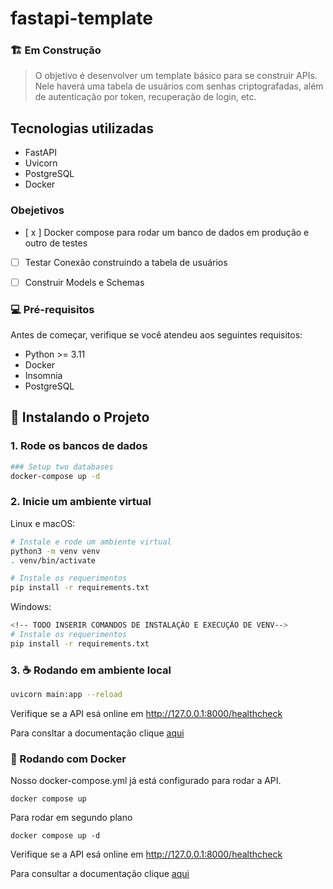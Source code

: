 # fastapi-template
###  🏗️ Em Construção
<!-- ![GitHub repo size](https://img.shields.io/github/repo-size/lpcoutinho/smart-home)
![GitHub language](https://img.shields.io/github/languages/top/lpcoutinho/smart-home?style=for-the-badge) -->

>O objetivo é desenvolver um template básico para se construir APIs. Nele haverá uma tabela de usuários com senhas criptografadas, além de autenticação por token, recuperação de login, etc.

## Tecnologias utilizadas
- FastAPI
- Uvicorn
- PostgreSQL
- Docker

### Obejetivos
- [ x ] Docker compose para rodar um banco de dados em produção e outro de testes
- [ ] Testar Conexão construindo a tabela de usuários
- [ ] Construir Models e Schemas


### 💻 Pré-requisitos

Antes de começar, verifique se você atendeu aos seguintes requisitos:

* Python >= 3.11  
* Docker
* Insomnia
* PostgreSQL

## 🚀 Instalando o Projeto

### 1. Rode os bancos de dados

```bash
### Setup two databases
docker-compose up -d
```

### 2. Inicie um ambiente virtual

Linux e macOS:
```bash
# Instale e rode um ambiente virtual
python3 -m venv venv
. venv/bin/activate

# Instale os requerimentos
pip install -r requirements.txt
```

Windows:
```bash
<!-- TODO INSERIR COMANDOS DE INSTALAÇÃO E EXECUÇÃO DE VENV-->
# Instale os requerimentos
pip install -r requirements.txt
```

### 3. ☕ Rodando em ambiente local

```bash
uvicorn main:app --reload
```
Verifique se a API esá online em  http://127.0.0.1:8000/healthcheck

Para consltar a documentação clique [aqui](http://127.0.0.1:8000/docs)

### 🐋 Rodando com Docker

Nosso docker-compose.yml já está configurado para rodar a API.

```
docker compose up
```

Para rodar em segundo plano

```
docker compose up -d
```

Verifique se a API esá online em  http://127.0.0.1:8000/healthcheck

Para consultar a documentação clique [aqui](http://127.0.0.1:8000/docs)
